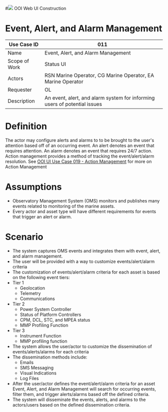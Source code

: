 #![](http://www.rpsgroup.com/images/2012-specific/RPSlogo.aspx) OOI Web UI Construction 
# Event, Alert, and Alarm Management

| Use Case ID | 011 |
| --- | --- |
| Name | Event, Alert, and Alarm Management                 |
| Scope of Work | Status UI |
| Actors | RSN Marine Operator, CG Marine Operator, EA Marine Operator |
| Requester | OL |
| Description | An event, alert, and alarm system for informing users of potential issues |

# Definition
The actor may configure alerts and alarms to to be brought to the user's attention based off of an occurring event.  An alert denotes an event that requires attention.  An alarm denotes an event that requires 24/7 action.  Action management provides a method of tracking the event/alert/alarm resolution.  See [OOI UI Use Case 019 - Action Management](OOI_UI_Use_Case_019-Status_UI-Action_Management.md) for more on Action Management

# Assumptions
- Observatory Management System (OMS) monitors and publishes many events related to monitoring of the marine assets.
- Every actor and asset type will have different requirements for events that trigger an alert or alarm.

# Scenario
- The system captures OMS events and integrates them with event, alert, and alarm management.
- The user will be provided with a way to customize events/alert/alarm criteria
- The customization of events/alert/alarm criteria for each asset is based on the following event tiers: 
 - Tier 1 
   - Geolocation 
   - Telemetry
   - Communications
 - Tier 2
   - Power System Controller
   - Status of Platform Controllers
   - CPM, DCL, STC, and MPEA status
   - MMP Profiling Function
 - Tier 3
   - Instrument Function
   - MMP profiling function
- The system allows the user/actor to customize the dissemination of events/alerts/alarms for each criteria
- The dissemination methods include:
  - Emails
  - SMS Messaging
  - Visual Indications
  - Log Files
- After the user/actor defines the event/alert/alarm criteria for an asset Event, Alert, and Alarm Management will search for occurring events, filter them, and trigger alerts/alarms based off the defined criteria.
- The system will disseminate the events, alerts, and alarms to the actors/users based on the defined dissemination criteria.
